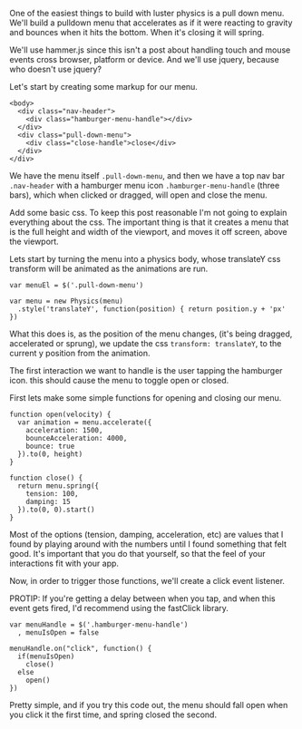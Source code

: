   One of the easiest things to build with luster physics is a pull down menu.
We'll build a pulldown menu that accelerates as if it were reacting to gravity
and bounces when it hits the bottom. When it's closing it will spring.

  We'll use hammer.js since this isn't a post about handling touch and mouse
events cross browser, platform or device.  And we'll use jquery, because who
doesn't use jquery?

  Let's start by creating some markup for our menu.

```
<body>
  <div class="nav-header">
    <div class="hamburger-menu-handle"></div>
  </div>
  <div class="pull-down-menu">
    <div class="close-handle">close</div>
  </div>
</div>
```

  We have the menu itself `.pull-down-menu`, and then we have a top nav bar
`.nav-header` with a hamburger menu icon `.hamburger-menu-handle` (three
bars), which when clicked or dragged, will open and close the menu.

  Add some basic css.  To keep this post reasonable I'm not going to explain
everything about the css.  The important thing is that it creates a menu that
is the full height and width of the viewport, and moves it off screen, above
the viewport.

  Lets start by turning the menu into a physics body, whose translateY css
transform will be animated as the animations are run.

```
var menuEl = $('.pull-down-menu')

var menu = new Physics(menu)
  .style('translateY', function(position) { return position.y + 'px' })
```

  What this does is, as the position of the menu changes, (it's being dragged,
accelerated or sprung), we update the css `transform: translateY`, to the
current y position from the animation.

  The first interaction we want to handle is the user tapping the hamburger icon.
this should cause the menu to toggle open or closed.

  First lets make some simple functions for opening and closing our menu.

```
function open(velocity) {
  var animation = menu.accelerate({
    acceleration: 1500,
    bounceAcceleration: 4000,
    bounce: true
  }).to(0, height)
}

function close() {
  return menu.spring({
    tension: 100,
    damping: 15
  }).to(0, 0).start()
}
```

  Most of the options (tension, damping, acceleration, etc) are values that I
found by playing around with the numbers until I found something that felt
good.  It's important that you do that yourself, so that the feel of your
interactions fit with your app.

  Now, in order to trigger those functions, we'll create a click event
listener.

PROTIP: If you're getting a delay between when you tap, and when this
event gets fired, I'd recommend using the fastClick library.

```
var menuHandle = $('.hamburger-menu-handle')
  , menuIsOpen = false

menuHandle.on("click", function() {
  if(menuIsOpen)
    close()
  else
    open()
})
```

Pretty simple, and if you try this code out, the menu should fall open when you click it the
first time, and spring closed the second.

